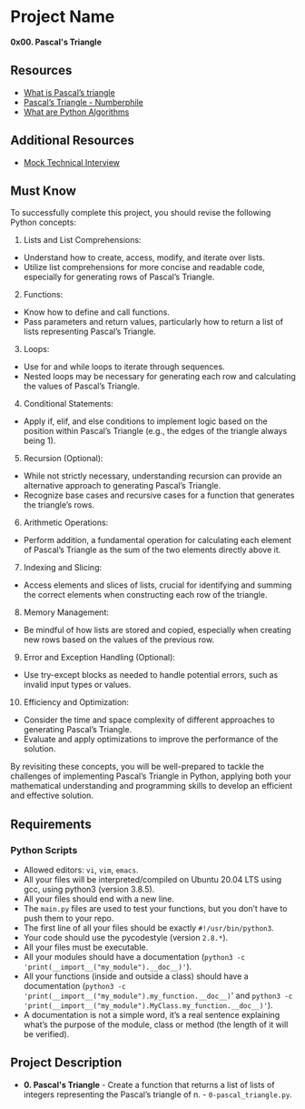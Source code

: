 # Project Name
**0x00. Pascal's Triangle**

## Resources
- [What is Pascal’s triangle](https://www.cuemath.com/algebra/pascals-triangle/)
- [Pascal’s Triangle - Numberphile](https://www.youtube.com/watch?feature=shared&v=0iMtlus-afo)
- [What are Python Algorithms](https://builtin.com/data-science/python-algorithms)

## Additional Resources
- [Mock Technical Interview](https://www.youtube.com/watch?v=1qw5ITr3k9E)

## Must Know
To successfully complete this project, you should revise the following Python concepts:

1. Lists and List Comprehensions:

- Understand how to create, access, modify, and iterate over lists.
- Utilize list comprehensions for more concise and readable code, especially for generating rows of Pascal’s Triangle.

2. Functions:

- Know how to define and call functions.
- Pass parameters and return values, particularly how to return a list of lists representing Pascal’s Triangle.

3. Loops:

- Use for and while loops to iterate through sequences.
- Nested loops may be necessary for generating each row and calculating the values of Pascal’s Triangle.

4. Conditional Statements:

- Apply if, elif, and else conditions to implement logic based on the position within Pascal’s Triangle (e.g., the edges of the triangle always being 1).

5. Recursion (Optional):

- While not strictly necessary, understanding recursion can provide an alternative approach to generating Pascal’s Triangle.
- Recognize base cases and recursive cases for a function that generates the triangle’s rows.

6. Arithmetic Operations:

- Perform addition, a fundamental operation for calculating each element of Pascal’s Triangle as the sum of the two elements directly above it.

7. Indexing and Slicing:

- Access elements and slices of lists, crucial for identifying and summing the correct elements when constructing each row of the triangle.

8. Memory Management:

- Be mindful of how lists are stored and copied, especially when creating new rows based on the values of the previous row.

9. Error and Exception Handling (Optional):

- Use try-except blocks as needed to handle potential errors, such as invalid input types or values.

10. Efficiency and Optimization:

- Consider the time and space complexity of different approaches to generating Pascal’s Triangle.
- Evaluate and apply optimizations to improve the performance of the solution.

By revisiting these concepts, you will be well-prepared to tackle the challenges of implementing Pascal’s Triangle in Python, applying both your mathematical understanding and programming skills to develop an efficient and effective solution.

##  Requirements

### Python Scripts
*   Allowed editors: `vi`, `vim`, `emacs`.
*   All your files will be interpreted/compiled on Ubuntu 20.04 LTS using gcc, using python3 (version 3.8.5).
*   All your files should end with a new line.
*   The `main.py` files are used to test your functions, but you don’t have to push them to your repo.
*   The first line of all your files should be exactly `#!/usr/bin/python3`.
*   Your code should use the pycodestyle (version `2.8.*`).
*   All your files must be executable.
*   All your modules should have a documentation (`python3 -c 'print(__import__("my_module").__doc__)'`).
*   All your functions (inside and outside a class) should have a documentation (`python3 -c 'print(__import__("my_module").my_function.__doc__)`' and `python3 -c 'print(__import__("my_module").MyClass.my_function.__doc__)'`).
*   A documentation is not a simple word, it’s a real sentence explaining what’s the purpose of the module, class or method (the length of it will be verified).


## Project Description

* **0. Pascal's Triangle** - Create a function that returns a list of lists of integers representing the Pascal’s triangle of n. - `0-pascal_triangle.py`.
